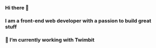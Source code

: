 ### Hi there 👋
### I am a front-end web developer with a passion to build great stuff
### 🔭 I’m currently working with Twimbit

<!--
**sumit-pandey/sumit-pandey** is a ✨ _special_ ✨ repository because its `README.md` (this file) appears on your GitHub profile.

Here are some ideas to get you started:




-->
